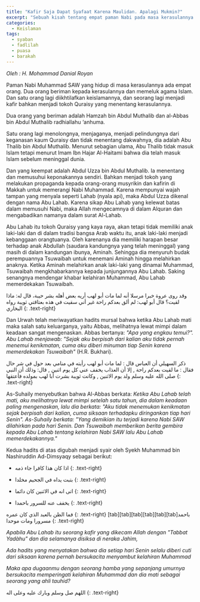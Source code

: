 ```yaml
---
title: "Kafir Saja Dapat Syafaat Karena Maulidan. Apalagi Mukmin?"
excerpt: "Sebuah kisah tentang empat paman Nabi pada masa kerasulannya."
categories:
  - Keislaman
tags:
  - syaban
  - fadlilah
  - puasa
  - barakah
---
```


_Oleh : H. Mohammad Danial Royan_

Paman Nabi Muhammad SAW yang hidup di masa kerasulannya ada empat orang. Dua orang beriman kepada kerasulannya dan memeluk agama Islam. Dan satu orang lagi diikhtilafkan keislamannya, dan seorang lagi menjadi kafir bahkan menjadi tokoh Quraisy yang menentang kerasulannya.

Dua orang yang beriman adalah Hamzah bin Abdul Muthalib dan al-Abbas bin Abdul Muthalib radhiallahu ‘anhuma. 

Satu orang lagi menolongnya, menjaganya, menjadi pelindungnya dari keganasan kaum Quraisy dan tidak menentang dakwahnya, dia adalah Abu Thalib bin Abdul Muthalib. Menurut sebagian ulama, Abu Thalib tidak masuk Islam tetapi menurut Imam Ibn Hajar Al-Haitami bahwa dia telah masuk Islam sebelum meninggal dunia. 

Dan yang keempat adalah Abdul Uzza bin Abdul Muthalib. Ia menentang dan memusuhui keponakannya sendiri. Bahkan menjadi tokoh yang melakukan propaganda kepada orang-orang musyrikin dan kafirin di Makkah untuk memerangi Nabi Muhammad. Karena mempunyai wajah tampan yang menyala seperti Lahab (nyala api), maka Abdul Uzza dikenal dengan nama Abu Lahab. Karena sikap Abu Lahab yang kelewat batas dalam memusuhi Nabi, maka Allah mengecamnya di dalam Alquran dan mengabadikan namanya dalam surat Al-Lahab.

Abu Lahab itu tokoh Quraisy yang kaya raya, akan tetapi tidak memiliki anak laki-laki dan di dalam tradisi bangsa Arab waktu itu, anak laki-laki menjadi kebanggaan orangtuanya. Oleh karenanya dia memiliki harapan besar terhadap anak Abdullah (saudara kandungnya yang telah meninggal) yang masih di dalam kandungan ibunya, Aminah. Sehingga dia menyuruh budak perempuannya Tsuwaibah untuk menemani Aminah hingga melahirkan anaknya. Ketika Aminah melahirkan anak laki-laki yang dinamai Muhammad, Tsuwaibah mengkhabarkannya kepada junjungannya Abu Lahab. Saking senangnya mendengar khabar kelahiran Muhammad, Abu Lahab memerdekakan Tsuwaibah.

وقد روى عروة خبرا مرسلا أنه لما مات أبو لهب أريه بعض أهله بشر حيبة، قال له: ماذا لقيت؟ قال أبو لهب: لم ألق بعدكم راحة غير أني سقيت في هذه بعتاقتي ثويبة رواه البخاري
{: .text-right}

Dan Urwah telah meriwayatkan hadits mursal bahwa ketika Abu Lahab mati maka salah satu keluarganya, yaitu Abbas, melihatnya lewat mimpi dalam keadaan sangat mengenaskan. Abbas bertanya: _"Apa yang engkau temui?". Abu Lahab menjawab: "Sejak aku berpisah dari kalian aku tidak pernah menemui kenikmatan, cuma aku diberi minuman tiap Senin karena memerdekakan Tsuwaibah"_ (H.R. Bukhari).

ذكر السهيلي أن العباس قال : لما مات أبو لهب رأيته في منامي بعد حول في شر حال فقال : ما لقيت بعدكم راحة , إلا أن العذاب يخفف عني كل يوم اثنين , قال: وذلك أن النبي صلى الله عليه وسلم ولد يوم الاثنين , وكانت ثويبة بشرت أبا لهب بمولده فأعتقها 
{: .text-right}

As-Suhaily menyebutkan bahwa Al-Abbas berkata: _Ketika Abu Lahab telah mati, aku melihatnya lewat mimpi setelah satu tahun, dia dalam keadaan paling mengenaskan, lalu dia berkata: "Aku tidak menemukan kenikmatan sejak berpisah dari kalian, cuma siksaan terhadapku diringankan tiap hari Senin". As-Suhaily berkata: "Yang demikian  itu terjadi karena Nabi SAW dilahirkan pada hari Senin. Dan Tsuwaibah memberikan berita gembira kepada Abu Lahab tentang kelahiran Nabi SAW lalu Abu Lahab memerdekakannya."_

Kedua hadits di atas digubah menjadi syair oleh Syekh Muhammad bin Nashiruddin Ad-Dimsyaqy sebagai berikut:

* اذا كان هذا كافرا جاء ذمه 
{: .text-right}
+ بتبت يداه في الجحيم مخلدا
{: .text-right}

* اتى انه في الاثنين كان دائما 
{: .text-right}
+ يخفف عنه للسرور باحمدا
{: .text-right}            

فما الظن بالعبد الذي كان عمره 
{: .text-right}
[tab][tab][tab][tab][tab][tab]باحمد مسرورا ومات موحدا
{: .text-right}

_Apabila Abu Lahab itu seorang kafir yang dikecam Allah dengan "Tabbat Yadàhu" dan dia selamanya disiksa di neraka Jahìm,_

_Ada hadits yang menyatakan bahwa dia setiap hari Senin selalu diberi cuti dari siksaan karena pernah bersukacita menyambut kelahiran Muhammad_

_Maka apa dugaanmu dengan seorang hamba yang sepanjang umurnya bersukacita memperingati kelahiran Muhammad dan dia mati sebagai seorang yang ahli tauhid?_

اللهم صل وسلم وبارك عليه وعلى اله
{: .text-right}
